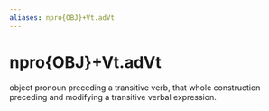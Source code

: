```yaml
---
aliases: npro{OBJ}+Vt.adVt
---
```

# npro{OBJ}+Vt.adVt

object pronoun preceding a transitive verb, that whole construction preceding and modifying a transitive verbal expression.